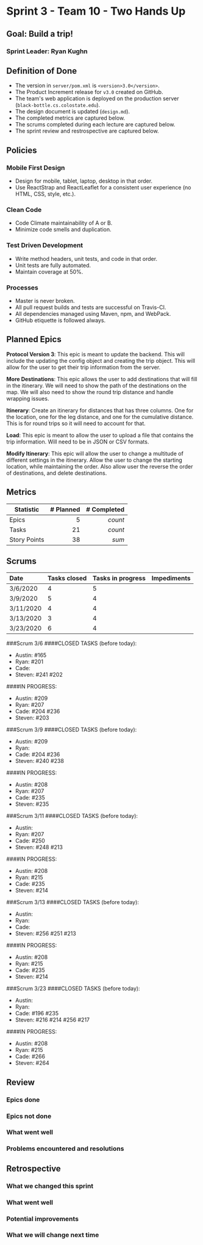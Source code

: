 # Sprint 3 - Team 10 - Two Hands Up

## Goal: Build a trip!
### Sprint Leader: Ryan Kughn


## Definition of Done

* The version in `server/pom.xml` is `<version>3.0</version>`.
* The Product Increment release for `v3.0` created on GitHub.
* The team's web application is deployed on the production server (`black-bottle.cs.colostate.edu`).
* The design document is updated (`design.md`).
* The completed metrics are captured below.
* The scrums completed during each lecture are captured below.
* The sprint review and restrospective are captured below.


## Policies

### Mobile First Design
* Design for mobile, tablet, laptop, desktop in that order.
* Use ReactStrap and ReactLeaflet for a consistent user experience (no HTML, CSS, style, etc.).

### Clean Code
* Code Climate maintainability of A or B.
* Minimize code smells and duplication.

### Test Driven Development
* Write method headers, unit tests, and code in that order.
* Unit tests are fully automated.
* Maintain coverage at 50%.

### Processes
* Master is never broken. 
* All pull request builds and tests are successful on Travis-CI.
* All dependencies managed using Maven, npm, and WebPack.
* GitHub etiquette is followed always.


## Planned Epics

**Protocol Version 3**: This epic is meant to update the backend.  This will include
the updating the config object and creating the trip object.  This will
allow for the user to get their trip information from the server.

**More Destinations**: This epic allows the user to add destinations that will fill
in the itinerary.  We will need to show the path of the destinations on the map.
  We will also need to show the round trip distance and handle wrapping issues.
  
**Itinerary**: Create an itinerary for distances that has three columns.  One
for the location, one for the leg distance, and one for the cumulative distance.
  This is for round trips so it will need to account for that.
  
**Load**: This epic is meant to allow the user to upload a file that contains the
trip information.  Will need to be in JSON or CSV formats.

**Modify Itinerary**: This epic will allow the user to change a multitude of different
settings in the itinerary.  Allow the user to change the starting location, while
maintaining the order.  Also allow user the reverse the order of destinations, and delete
destinations.

## Metrics

| Statistic | # Planned | # Completed |
| --- | ---: | ---: |
| Epics | 5 | *count* |
| Tasks |  21   | *count* | 
| Story Points |  38  | *sum* | 


## Scrums

| Date | Tasks closed  | Tasks in progress | Impediments |
| :--- | :--- | :--- | :--- |
| 3/6/2020 | 4 | 5 |  |
| 3/9/2020 | 5 | 4 |  | 
| 3/11/2020 | 4 | 4 |  |
| 3/13/2020 | 3 | 4 |  | 
| 3/23/2020 | 6 | 4 |  | 
###Scrum 3/6 
####CLOSED TASKS (before today): 
* Austin: #165
* Ryan: #201
* Cade: 
* Steven: #241 #202

####IN PROGRESS: 
* Austin: #209
* Ryan: #207
* Cade: #204 #236
* Steven: #203

###Scrum 3/9
####CLOSED TASKS (before today): 
* Austin: #209
* Ryan: 
* Cade: #204 #236
* Steven: #240 #238

####IN PROGRESS: 
* Austin: #208
* Ryan: #207
* Cade: #235
* Steven: #235

###Scrum 3/11
####CLOSED TASKS (before today): 
* Austin: 
* Ryan: #207
* Cade: #250
* Steven: #248 #213

####IN PROGRESS: 
* Austin: #208
* Ryan: #215
* Cade: #235
* Steven: #214

###Scrum 3/13
####CLOSED TASKS (before today): 
* Austin: 
* Ryan: 
* Cade: 
* Steven: #256 #251 #213

####IN PROGRESS: 
* Austin: #208
* Ryan: #215
* Cade: #235
* Steven: #214

###Scrum 3/23
####CLOSED TASKS (before today): 
* Austin: 
* Ryan: 
* Cade: #196 #235
* Steven: #216 #214 #256 #217

####IN PROGRESS: 
* Austin: #208
* Ryan: #215
* Cade: #266
* Steven: #264

## Review

### Epics done  

### Epics not done 

### What went well

### Problems encountered and resolutions


## Retrospective

### What we changed this sprint

### What went well

### Potential improvements

### What we will change next time